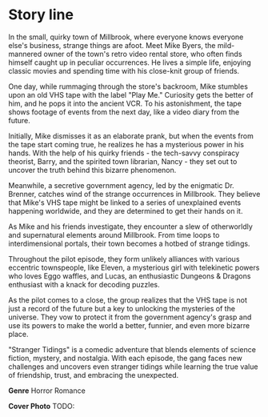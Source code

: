 # Story line

In the small, quirky town of Millbrook, where everyone knows everyone else's business, strange things are afoot. Meet Mike Byers, the mild-mannered owner of the town's retro video rental store, who often finds himself caught up in peculiar occurrences. He lives a simple life, enjoying classic movies and spending time with his close-knit group of friends.

One day, while rummaging through the store's backroom, Mike stumbles upon an old VHS tape with the label "Play Me." Curiosity gets the better of him, and he pops it into the ancient VCR. To his astonishment, the tape shows footage of events from the next day, like a video diary from the future.

Initially, Mike dismisses it as an elaborate prank, but when the events from the tape start coming true, he realizes he has a mysterious power in his hands. With the help of his quirky friends - the tech-savvy conspiracy theorist, Barry, and the spirited town librarian, Nancy - they set out to uncover the truth behind this bizarre phenomenon.

Meanwhile, a secretive government agency, led by the enigmatic Dr. Brenner, catches wind of the strange occurrences in Millbrook. They believe that Mike's VHS tape might be linked to a series of unexplained events happening worldwide, and they are determined to get their hands on it.

As Mike and his friends investigate, they encounter a slew of otherworldly and supernatural elements around Millbrook. From time loops to interdimensional portals, their town becomes a hotbed of strange tidings.

Throughout the pilot episode, they form unlikely alliances with various eccentric townspeople, like Eleven, a mysterious girl with telekinetic powers who loves Eggo waffles, and Lucas, an enthusiastic Dungeons & Dragons enthusiast with a knack for decoding puzzles.

As the pilot comes to a close, the group realizes that the VHS tape is not just a record of the future but a key to unlocking the mysteries of the universe. They vow to protect it from the government agency's grasp and use its powers to make the world a better, funnier, and even more bizarre place.

"Stranger Tidings" is a comedic adventure that blends elements of science fiction, mystery, and nostalgia. With each episode, the gang faces new challenges and uncovers even stranger tidings while learning the true value of friendship, trust, and embracing the unexpected.

**Genre**
Horror
Romance

**Cover Photo**
TODO:
